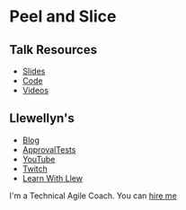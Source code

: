 # Peel and Slice

## Talk Resources

* [Slides](https://github.com/jason-kerney/PeelAndSlice/raw/master/Documents/Slides.pptx)
* [Code](https://github.com/jason-kerney/PeelAndSlice#languages)
* [Videos](https://github.com/jason-kerney/PeelAndSlice#videos)

## Llewellyn's<!-- include: llewellyn.md -->

* [Blog](https://llewellynfalco.blogspot.com/)
* [ApprovalTests](https://github.com/approvals/)
* [YouTube](https://www.youtube.com/user/isidoreus/videos)
* [Twitch](https://www.twitch.tv/llewellynfalco)
* [Learn With Llew](https://github.com/LearnWithLlew)

I'm a Technical Agile Coach. You can [hire me](http://llewellynfalco.blogspot.com/p/hire-me.html)
<!-- endInclude -->

